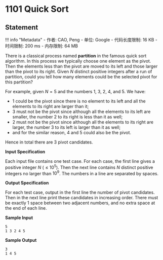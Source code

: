
# 1101 Quick Sort

## Statement

!!! info "Metadata"
    - 作者: CAO, Peng
    - 单位: Google
    - 代码长度限制: 16 KB
    - 时间限制: 200 ms
    - 内存限制: 64 MB

There is a classical process named **partition** in the famous quick sort algorithm. In this process we typically choose one element as the pivot. Then the elements less than the pivot are moved to its left and those larger than the pivot to its right. Given $N$ distinct positive integers after a run of partition, could you tell how many elements could be the selected pivot for this partition?

For example, given $N = 5$ and the numbers 1, 3, 2, 4, and 5. We have:

- 1 could be the pivot since there is no element to its left and all the elements to its right are larger than it;
- 3 must not be the pivot since although all the elements to its left are smaller, the number 2 to its right is less than it as well;
- 2 must not be the pivot since although all the elements to its right are larger, the number 3 to its left is larger than it as well;
- and for the similar reason, 4 and 5 could also be the pivot.

Hence in total there are 3 pivot candidates.

**Input Specification**

Each input file contains one test case. For each case, the first line gives a positive integer $N$ ($\le 10^5$). Then the next line contains $N$ distinct positive integers no larger than $10^9$. The numbers in a line are separated by spaces.

**Output Specification**

For each test case, output in the first line the number of pivot candidates. Then in the next line print these candidates in increasing order. There must be exactly 1 space between two adjacent numbers, and no extra space at the end of each line.

**Sample Input**
```plaintext
5
1 3 2 4 5

```

**Sample Output**
```plaintext
3
1 4 5

```

